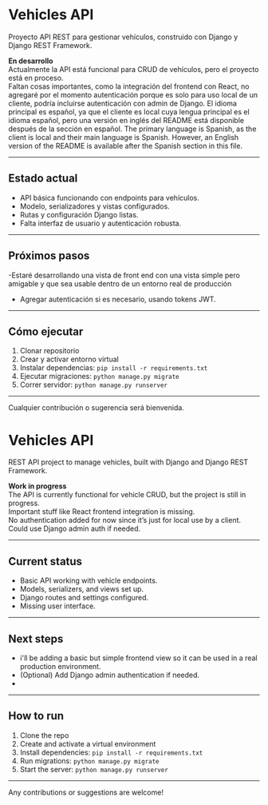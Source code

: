 # Vehicles API

Proyecto API REST para gestionar vehículos, construido con Django y Django REST Framework.

 **En desarrollo**  
Actualmente la API está funcional para CRUD de vehículos, pero el proyecto está en proceso.  
Faltan cosas importantes, como la integración del frontend con React, no agregaré por el momento autenticación porque es solo para uso local de un cliente, podría incluirse autenticación con admin de Django.
El idioma principal es español, ya que el cliente es local cuya lengua principal es el idioma español, pero una versión en inglés del README está disponible después de la sección en español.
The primary language is Spanish, as the client is local and their main language is Spanish. However, an English version of the README is available after the Spanish section in this file.


---

## Estado actual

- API básica funcionando con endpoints para vehículos.
- Modelo, serializadores y vistas configurados.
- Rutas y configuración Django listas.
- Falta interfaz de usuario y autenticación robusta.

---

## Próximos pasos

-Estaré desarrollando una vista de front end con una vista simple pero amigable y que sea usable dentro de un entorno real de producción
- Agregar autenticación si es necesario, usando tokens JWT.


---

## Cómo ejecutar

1. Clonar repositorio
2. Crear y activar entorno virtual
3. Instalar dependencias: `pip install -r requirements.txt`
4. Ejecutar migraciones: `python manage.py migrate`
5. Correr servidor: `python manage.py runserver`

---

Cualquier contribución o sugerencia será bienvenida.


# Vehicles API

REST API project to manage vehicles, built with Django and Django REST Framework.

 **Work in progress**  
The API is currently functional for vehicle CRUD, but the project is still in progress.  
Important stuff like React frontend integration is missing.  
No authentication added for now since it’s just for local use by a client. Could use Django admin auth if needed.

---

## Current status

- Basic API working with vehicle endpoints.  
- Models, serializers, and views set up.  
- Django routes and settings configured.  
- Missing user interface.

---

## Next steps

- i'll be adding a basic but simple frontend view so it can be used in a real production environment.
- (Optional) Add Django admin authentication if needed.  
- 

---

## How to run

1. Clone the repo  
2. Create and activate a virtual environment  
3. Install dependencies: `pip install -r requirements.txt`  
4. Run migrations: `python manage.py migrate`  
5. Start the server: `python manage.py runserver`

---

Any contributions or suggestions are welcome!
